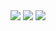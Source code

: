 <img src="https://capsule-render.vercel.app/api?type=Waving&color=121922&fontColor=fff&width=100%&height=200&section=header&text=GHIBLI%20Advend%20Calendar&fontSize=30&section=header" />
<img src="https://img.shields.io/badge/아이콘내용-바탕색?style=flat&logo=로고이름&logoColor=white"/>

<img src="https://capsule-render.vercel.app/api?type=Soft&color=A0A3A7&fontColor=fff&width=100%&height=200&section=footer&text=footer&fontSize=30&section=header" />
